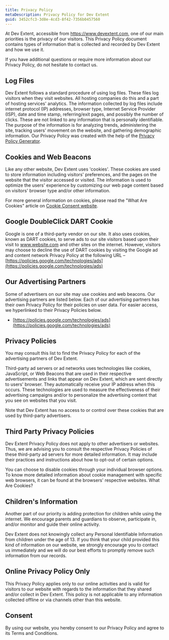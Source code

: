 ```yaml
---
title: Privacy Policy
metaDescription: Privacy Policy for Dev Extent
guid: 3452cfc3-3d8e-4cd3-8f42-7356b0457560
---
```


At Dev Extent, accessible from https://www.devextent.com, one of our main
priorities is the privacy of our visitors. This Privacy Policy document contains
types of information that is collected and recorded by Dev Extent and how we use
it.

If you have additional questions or require more information about our Privacy
Policy, do not hesitate to contact us.

## Log Files

Dev Extent follows a standard procedure of using log files. These files log
visitors when they visit websites. All hosting companies do this and a part of
hosting services' analytics. The information collected by log files include
internet protocol (IP) addresses, browser type, Internet Service Provider (ISP),
date and time stamp, referring/exit pages, and possibly the number of clicks.
These are not linked to any information that is personally identifiable. The
purpose of the information is for analyzing trends, administering the site,
tracking users' movement on the website, and gathering demographic information.
Our Privacy Policy was created with the help of the
[Privacy Policy Generator](https://www.privacypolicyonline.com/privacy-policy-generator/).

## Cookies and Web Beacons

Like any other website, Dev Extent uses 'cookies'. These cookies are used to
store information including visitors' preferences, and the pages on the website
that the visitor accessed or visited. The information is used to optimize the
users' experience by customizing our web page content based on visitors' browser
type and/or other information.

For more general information on cookies, please read the "What Are Cookies"
article on
[Cookie Consent website](https://www.cookieconsent.com/what-are-cookies/).

## Google DoubleClick DART Cookie

Google is one of a third-party vendor on our site. It also uses cookies, known
as DART cookies, to serve ads to our site visitors based upon their visit to
www.website.com and other sites on the internet. However, visitors may choose to
decline the use of DART cookies by visiting the Google ad and content network
Privacy Policy at the following URL –
[https://policies.google.com/technologies/ads](https://policies.google.com/technologies/ads)

## Our Advertising Partners

Some of advertisers on our site may use cookies and web beacons. Our advertising
partners are listed below. Each of our advertising partners has their own
Privacy Policy for their policies on user data. For easier access, we
hyperlinked to their Privacy Policies below.

- [https://policies.google.com/technologies/ads](https://policies.google.com/technologies/ads)

## Privacy Policies

You may consult this list to find the Privacy Policy for each of the advertising
partners of Dev Extent.

Third-party ad servers or ad networks uses technologies like cookies,
JavaScript, or Web Beacons that are used in their respective advertisements and
links that appear on Dev Extent, which are sent directly to users' browser. They
automatically receive your IP address when this occurs. These technologies are
used to measure the effectiveness of their advertising campaigns and/or to
personalize the advertising content that you see on websites that you visit.

Note that Dev Extent has no access to or control over these cookies that are
used by third-party advertisers.

## Third Party Privacy Policies

Dev Extent Privacy Policy does not apply to other advertisers or websites. Thus,
we are advising you to consult the respective Privacy Policies of these
third-party ad servers for more detailed information. It may include their
practices and instructions about how to opt-out of certain options.

You can choose to disable cookies through your individual browser options. To
know more detailed information about cookie management with specific web
browsers, it can be found at the browsers' respective websites. What Are
Cookies?

## Children's Information

Another part of our priority is adding protection for children while using the
internet. We encourage parents and guardians to observe, participate in, and/or
monitor and guide their online activity.

Dev Extent does not knowingly collect any Personal Identifiable Information from
children under the age of 13. If you think that your child provided this kind of
information on our website, we strongly encourage you to contact us immediately
and we will do our best efforts to promptly remove such information from our
records.

## Online Privacy Policy Only

This Privacy Policy applies only to our online activities and is valid for
visitors to our website with regards to the information that they shared and/or
collect in Dev Extent. This policy is not applicable to any information
collected offline or via channels other than this website.

## Consent

By using our website, you hereby consent to our Privacy Policy and agree to its
Terms and Conditions.
